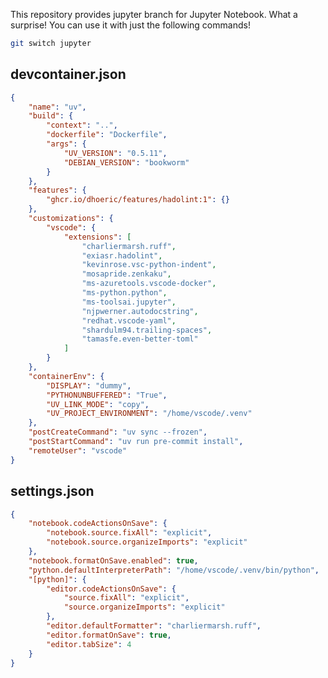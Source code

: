 This repository provides jupyter branch for Jupyter Notebook.
What a surprise! You can use it with just the following commands!
```sh
git switch jupyter
```

## devcontainer.json
```{.json title=".devcontainer/devcontainer.json" hl_lines=23}
{
    "name": "uv",
    "build": {
        "context": "..",
        "dockerfile": "Dockerfile",
        "args": {
            "UV_VERSION": "0.5.11",
            "DEBIAN_VERSION": "bookworm"
        }
    },
    "features": {
        "ghcr.io/dhoeric/features/hadolint:1": {}
    },
    "customizations": {
        "vscode": {
            "extensions": [
                "charliermarsh.ruff",
                "exiasr.hadolint",
                "kevinrose.vsc-python-indent",
                "mosapride.zenkaku",
                "ms-azuretools.vscode-docker",
                "ms-python.python",
                "ms-toolsai.jupyter",
                "njpwerner.autodocstring",
                "redhat.vscode-yaml",
                "shardulm94.trailing-spaces",
                "tamasfe.even-better-toml"
            ]
        }
    },
    "containerEnv": {
        "DISPLAY": "dummy",
        "PYTHONUNBUFFERED": "True",
        "UV_LINK_MODE": "copy",
        "UV_PROJECT_ENVIRONMENT": "/home/vscode/.venv"
    },
    "postCreateCommand": "uv sync --frozen",
    "postStartCommand": "uv run pre-commit install",
    "remoteUser": "vscode"
}
```

## settings.json
```{.json title=".vscode/settings.json" hl_lines=2-6}
{
    "notebook.codeActionsOnSave": {
        "notebook.source.fixAll": "explicit",
        "notebook.source.organizeImports": "explicit"
    },
    "notebook.formatOnSave.enabled": true,
    "python.defaultInterpreterPath": "/home/vscode/.venv/bin/python",
    "[python]": {
        "editor.codeActionsOnSave": {
            "source.fixAll": "explicit",
            "source.organizeImports": "explicit"
        },
        "editor.defaultFormatter": "charliermarsh.ruff",
        "editor.formatOnSave": true,
        "editor.tabSize": 4
    }
}
```
